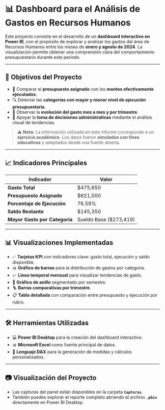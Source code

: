 # 📊 Dashboard para el Análisis de Gastos en Recursos Humanos

Este proyecto consiste en el desarrollo de un **dashboard interactivo en Power BI**, con el propósito de explorar y analizar los gastos del área de Recursos Humanos entre los meses de **enero y agosto de 2024**. La visualización permite obtener una comprensión clara del comportamiento presupuestario durante este período.

---

## 🎯 Objetivos del Proyecto

- 📌 Comparar el **presupuesto asignado** con los **montos efectivamente ejecutados**.  
- 🔍 Detectar las **categorías con mayor y menor nivel de ejecución presupuestaria**.  
- 📆 Observar la **evolución del gasto mes a mes y por trimestre**.  
- 🧠 Apoyar la **toma de decisiones administrativas** mediante el análisis visual de tendencias.  

> ⚠️ **Nota:** La información utilizada en este informe corresponde a un **ejercicio académico**. Los datos fueron **simulados con fines educativos** y adaptados desde una fuente abierta.

---

## 📈 Indicadores Principales

| Indicador                    | Valor       |
|-----------------------------|-------------|
| **Gasto Total**             | $475,650    |
| **Presupuesto Asignado**    | $621,000    |
| **Porcentaje de Ejecución** | 76.59%      |
| **Saldo Restante**          | $145,350    |
| **Mayor Gasto por Categoría** | Sueldo Base ($273,419) |

---

## 📊 Visualizaciones Implementadas

- ✅ **Tarjetas KPI** con indicadores clave: gasto total, ejecución y saldo disponible.  
- 📊 **Gráfico de barras** para la distribución de gastos por categoría.  
- 📈 **Línea temporal mensual** para visualizar tendencias de gasto.  
- 🧩 **Gráfico de anillo** segmentado por semestre.  
- 🪜 **Barras comparativas por trimestre**.  
- 📋 **Tabla detallada** con comparación entre presupuesto y ejecución por rubro.

---

## 🛠 Herramientas Utilizadas

- 💻 **Power BI Desktop** para la creación del dashboard interactivo.  
- 📊 **Microsoft Excel** como fuente principal de datos.  
- 📐 **Lenguaje DAX** para la generación de medidas y cálculos personalizados.

---

## 📷 Visualización del Proyecto

- Las capturas del panel están disponibles en la carpeta **`Capturas`**.  
- También puedes explorar el reporte completo abriendo el archivo **`.pbix`** directamente en Power BI Desktop.
